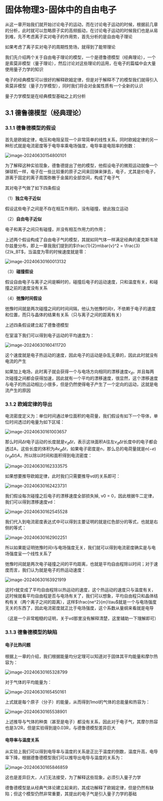 # 固体物理3-固体中的自由电子

从这一章开始我们就开始讨论电子的运动，而在讨论电子运动的时候，根据前几章的分析，此时就可以忽略原子实的高频振动，在讨论电子运动的时候我们也是从易到难，先不考虑离子实对电子的作用势，首先分析的是自由电子理论

如果考虑了离子实对电子的周期性势场，就得到了能带理论

我们先介绍两个关于自由电子理论的模型，一个是德鲁德模型（经典理论），一个是索莫非模型（量子理论），然后讨论对这些理论的运用，在电子的篇幅中会大量使用量子力学的知识

电子的经典模型可以很好的解释欧姆定律，但是对于解释不了的模型我们就得引入索莫非模型（量子力学模型），同时我们将会对金属性质有一个全新的认识

量子力学模型是在经典模型基础之上的分析

## 3.1 德鲁德模型（经典理论）

### 3.1.1 德鲁德模型的假设

首先是欧姆定律，电压和电阻呈现一个非常简单的线性关系，同时欧姆定律的另一种形式就是电流密度等于电导率乘电场强度，电导率是电阻率的倒数：

![image-20240630154800101](https://typora-1310242472.cos.ap-nanjing.myqcloud.com/typora_img/image-20240630154800101.png)

为了解释这种实验现象，德鲁德提出了他的模型，他假设电子的微观运动就像一个弹球机一样，电子在一些比较重的原子之间来回弹来弹去，电子，尤其是价电子，游离于固定的离子周围弥散于金属的全部空间，构成了电子气

其对电子气做了如下四条假设

（1）**独立电子近似**

假设这些电子之间是不存在相互作用的，没有碰撞，彼此独立运动

（2）**自由电子近似**

电子和离子之间只有碰撞，并没有相互作用力的作用；

上述两个假设构成了自由电子气的模型，其就如同气体一样满足经典的麦克斯韦玻尔兹曼分布，即上一章我我们提到的$\frac{1}{2}m\bar{v}^2 = \frac{3}{2}k_BT$，当温度为零的时候速度就是零：

![image-20240630160013132](https://typora-1310242472.cos.ap-nanjing.myqcloud.com/typora_img/image-20240630160013132.png)

（3）**碰撞假设**

假设自由电子与离子之间是瞬时的，碰撞后电子的运动速度，只和温度有关，和碰撞之前的速度没有关系

（4）**弛豫时间假设**

弛豫时间就是两次碰撞之间的时间间隔，他认为弛豫时间$\tau$，不依赖于电子的速度和位置，而只与晶体的结果有关系（只与离子之间的距离有关）

上述四条假设建立起了德鲁德模型

在室温下我们可以得到电子运动的平均速度为：

![image-20240630160411720](https://typora-1310242472.cos.ap-nanjing.myqcloud.com/typora_img/image-20240630160411720.png)

这个速度就是电子热运动的速度，因此电子的运动是杂乱无章的，因此此时就没有电流的产生

如果加上电场，此时离子就会获得一个与电场方向相同的漂移速度$v_d$，并且每两次碰撞之间都会获得加速，因此就有一个平均的漂移速度，很显然，这个漂移速度与电子的热运动相比小很多，但是仍然使得电子产生了一个定向的运动，这就是电流产生的原因

### 3.1.2 欧姆定律的导出

电流密度定义为：单位时间通过单位面积的电荷量，我们假设有如下一个导体，单位时间透过的电量为如下区域：

![image-20240630161003657](https://typora-1310242472.cos.ap-nanjing.myqcloud.com/typora_img/image-20240630161003657.png)

那么时间$\Delta t$电子运动的长度就是$v_d \Delta t$，表示这块面积A往左$v_d \Delta t$长度中的电子都会透过A，这些长度的体积为$Av_d\Delta t$，如果电子密度是n，那么总的电荷量就是$n(-e)(v_d\Delta t)A$，所以除以时间和面积得到电流密度：

![image-20240630162333575](https://typora-1310242472.cos.ap-nanjing.myqcloud.com/typora_img/image-20240630162333575.png)

如果想要推导欧姆定律，此时我们只需要推导vd的关系即可：

![image-20240630162423731](https://typora-1310242472.cos.ap-nanjing.myqcloud.com/typora_img/image-20240630162423731.png)

我们假设每次碰撞之后电子的漂移速度全部损失掉, v0 = 0，因此根据牛二定律，我们可以得到漂移速度vd：

![image-20240630162545528](https://typora-1310242472.cos.ap-nanjing.myqcloud.com/typora_img/image-20240630162545528.png)

我们代入到电流密度表达式中可以得到主要证明的就是红色部分的等式，也就是右侧的等式：

![image-20240630162902251](https://typora-1310242472.cos.ap-nanjing.myqcloud.com/typora_img/image-20240630162902251.png)



所以如果能证明弛豫时间$\tau$与电场强度无关，我们就可以得到电流密度确实是与电场强度呈一个线性关系了

弛豫时间就是两次电子碰撞之间的平均距离，也就是平均自由程除以时间；对于速度而言，我们认为就是电子的热运动速度：

![image-20240630163921919](https://typora-1310242472.cos.ap-nanjing.myqcloud.com/typora_img/image-20240630163921919.png)

这时$\tau$就变成了平均自由程除以热运动的速度，这个热运动的速度只与温度有关，这时候就看平均自由程是否与电场有关了，我们可以想象，平均自由程只和晶体结构有关（两个离子之间的距离），这样$\frac{ne^2}{m}\tau$就是一个与电场强度无关的东西了，因此电流密度就正比于电场强度，这个系数从量纲来看就是电导

（这是一个非常粗糙的证明，关于vd那里没有解释清楚，这里辅助一下理解即可）

### 3.1.3 德鲁德模型的缺陷

#### 电子比热问题

根据上一章的介绍，我们根据能量均分定理可以知道对于固体其平均能量和摩尔热容为：

![image-20240630165328799](https://typora-1310242472.cos.ap-nanjing.myqcloud.com/typora_img/image-20240630165328799.png)

对于气体的平均能量为：

![image-20240630165450161](https://typora-1310242472.cos.ap-nanjing.myqcloud.com/typora_img/image-20240630165450161.png)

上式就是每个原子（分子）的能量，从而得到1mol的气体的总能量和热容为：

![image-20240630165538901](https://typora-1310242472.cos.ap-nanjing.myqcloud.com/typora_img/image-20240630165538901.png)

上述推导与气体的种类（甚至是电子）都没有关系，因此对于电子气，其摩尔热容也是3/2R，但是实验得到是0.03R，与德鲁德模型差异巨大

#### 电导率与温度关系

从实验上我们可以得到电导率与温度的关系是正比于温度的倒数，温度升高，电导率下降，根据德鲁德模型我们可以推导出电导与温度的关系为：

![image-20240630165846859](https://typora-1310242472.cos.ap-nanjing.myqcloud.com/typora_img/image-20240630165846859.png)

这也是差异巨大，人们无法接受，为了解释这些现象，必须引入量子力学

德鲁德模型是从经典气体论建立起来的，其成功解释了欧姆定律，但是仍然有缺陷；但这个模型仍然非常重要，其提出的电子气是引入量子力学的基础